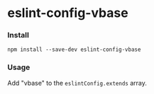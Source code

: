 # eslint-config-vbase

### Install

```
npm install --save-dev eslint-config-vbase
```

### Usage

Add "vbase" to the `eslintConfig.extends` array.